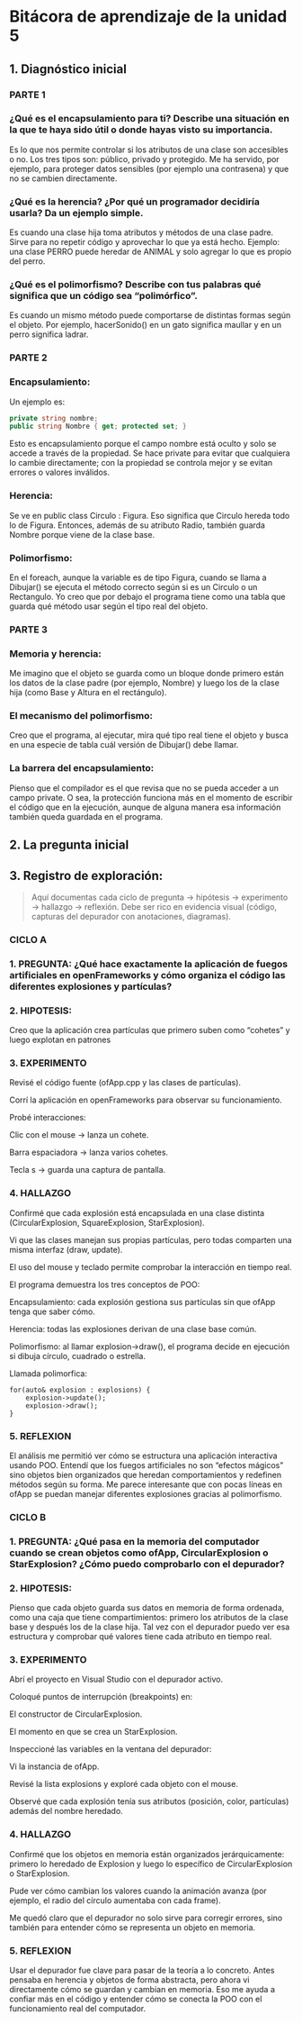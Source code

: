 # Bitácora de aprendizaje de la unidad 5

## 1.  **Diagnóstico inicial**

### PARTE 1

### ¿Qué es el encapsulamiento para ti? Describe una situación en la que te haya sido útil o donde hayas visto su importancia.

Es lo que nos permite controlar si los atributos de una clase son accesibles o no. Los tres tipos son: público, privado y protegido. Me ha servido, por ejemplo, para proteger datos sensibles (por ejemplo una contrasena) y que no se cambien directamente.

### ¿Qué es la herencia? ¿Por qué un programador decidiría usarla? Da un ejemplo simple.

Es cuando una clase hija toma atributos y métodos de una clase padre. Sirve para no repetir código y aprovechar lo que ya está hecho. Ejemplo: una clase PERRO puede heredar de ANIMAL y solo agregar lo que es propio del perro.

### ¿Qué es el polimorfismo? Describe con tus palabras qué significa que un código sea “polimórfico”.

Es cuando un mismo método puede comportarse de distintas formas según el objeto. Por ejemplo, hacerSonido() en un gato significa maullar y en un perro significa ladrar.

### PARTE 2

### Encapsulamiento:
Un ejemplo es:

```cs
private string nombre;
public string Nombre { get; protected set; }
```
Esto es encapsulamiento porque el campo nombre está oculto y solo se accede a través de la propiedad. Se hace private para evitar que cualquiera lo cambie directamente; con la propiedad se controla mejor y se evitan errores o valores inválidos.

### Herencia:
Se ve en public class Circulo : Figura. Eso significa que Circulo hereda todo lo de Figura. Entonces, además de su atributo Radio, también guarda Nombre porque viene de la clase base.

### Polimorfismo:
En el foreach, aunque la variable es de tipo Figura, cuando se llama a Dibujar() se ejecuta el método correcto según si es un Circulo o un Rectangulo. Yo creo que por debajo el programa tiene como una tabla que guarda qué método usar según el tipo real del objeto.

### PARTE 3

### Memoria y herencia:

Me imagino que el objeto se guarda como un bloque donde primero están los datos de la clase padre (por ejemplo, Nombre) y luego los de la clase hija (como Base y Altura en el rectángulo).

### El mecanismo del polimorfismo:

Creo que el programa, al ejecutar, mira qué tipo real tiene el objeto y busca en una especie de tabla cuál versión de Dibujar() debe llamar.

### La barrera del encapsulamiento: 

Pienso que el compilador es el que revisa que no se pueda acceder a un campo private. O sea, la protección funciona más en el momento de escribir el código que en la ejecución, aunque de alguna manera esa información también queda guardada en el programa.

## 2.  **La pregunta inicial**

## 3.  **Registro de exploración:** 
> Aquí documentas cada ciclo de pregunta -> hipótesis -> experimento -> hallazgo -> reflexión.
> Debe ser rico en evidencia visual (código, capturas del depurador con anotaciones, diagramas).

### CICLO A 

### 1. PREGUNTA: ¿Qué hace exactamente la aplicación de fuegos artificiales en openFrameworks y cómo organiza el código las diferentes explosiones y partículas?

### 2. HIPOTESIS:

Creo que la aplicación crea partículas que primero suben como “cohetes” y luego explotan en patrones

### 3. EXPERIMENTO

Revisé el código fuente (ofApp.cpp y las clases de partículas).

Corrí la aplicación en openFrameworks para observar su funcionamiento.

Probé interacciones:

Clic con el mouse → lanza un cohete.

Barra espaciadora → lanza varios cohetes.

Tecla s → guarda una captura de pantalla.

### 4. HALLAZGO

Confirmé que cada explosión está encapsulada en una clase distinta (CircularExplosion, SquareExplosion, StarExplosion).

Vi que las clases manejan sus propias partículas, pero todas comparten una misma interfaz (draw, update).

El uso del mouse y teclado permite comprobar la interacción en tiempo real.

El programa demuestra los tres conceptos de POO:

Encapsulamiento: cada explosión gestiona sus partículas sin que ofApp tenga que saber cómo.

Herencia: todas las explosiones derivan de una clase base común.

Polimorfismo: al llamar explosion->draw(), el programa decide en ejecución si dibuja círculo, cuadrado o estrella.

Llamada polimorfica:
```
for(auto& explosion : explosions) {
    explosion->update();
    explosion->draw();
}

```
### 5. REFLEXION

El análisis me permitió ver cómo se estructura una aplicación interactiva usando POO. Entendí que los fuegos artificiales no son “efectos mágicos” sino objetos bien organizados que heredan comportamientos y redefinen métodos según su forma. Me parece interesante que con pocas líneas en ofApp se puedan manejar diferentes explosiones gracias al polimorfismo.

### CICLO B

### 1. PREGUNTA: ¿Qué pasa en la memoria del computador cuando se crean objetos como ofApp, CircularExplosion o StarExplosion? ¿Cómo puedo comprobarlo con el depurador?

### 2. HIPOTESIS:

Pienso que cada objeto guarda sus datos en memoria de forma ordenada, como una caja que tiene compartimientos: primero los atributos de la clase base y después los de la clase hija. Tal vez con el depurador puedo ver esa estructura y comprobar qué valores tiene cada atributo en tiempo real.

### 3. EXPERIMENTO

Abrí el proyecto en Visual Studio con el depurador activo.

Coloqué puntos de interrupción (breakpoints) en:

El constructor de CircularExplosion.

El momento en que se crea un StarExplosion.

Inspeccioné las variables en la ventana del depurador:

Vi la instancia de ofApp.

Revisé la lista explosions y exploré cada objeto con el mouse.

Observé que cada explosión tenía sus atributos (posición, color, partículas) además del nombre heredado.

### 4. HALLAZGO

Confirmé que los objetos en memoria están organizados jerárquicamente: primero lo heredado de Explosion y luego lo específico de CircularExplosion o StarExplosion.

Pude ver cómo cambian los valores cuando la animación avanza (por ejemplo, el radio del círculo aumentaba con cada frame).

Me quedó claro que el depurador no solo sirve para corregir errores, sino también para entender cómo se representa un objeto en memoria.

### 5. REFLEXION

Usar el depurador fue clave para pasar de la teoría a lo concreto. Antes pensaba en herencia y objetos de forma abstracta, pero ahora vi directamente cómo se guardan y cambian en memoria. Eso me ayuda a confiar más en el código y entender cómo se conecta la POO con el funcionamiento real del computador.























